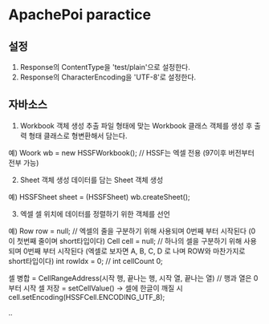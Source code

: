 # ApachePoi paractice

## 설정
1. Response의 ContentType을 'test/plain'으로 설정한다.
2. Response의 CharacterEncoding을 'UTF-8'로 설정한다.

## 자바소스
1. Workbook 객체 생성
추출 파일 형태에 맞는 Workbook 클래스 객체를 생성 후  출력 형태 클래스로 형변환해서 담는다.

예) Woork wb = new HSSFWorkbook(); // HSSF는 엑셀 전용 (97이후 버전부터 전부 가능)

2. Sheet 객체 생성
데이터를 담는 Sheet 객체 생성

예) HSSFSheet sheet = (HSSFSheet) wb.createSheet();

3. 엑셀 셀 위치에 데이터를 정렬하기 위한 객체를 선언

예) Row row = null;   // 엑셀의 줄을 구분하기 위해 사용되며 0번째 부터 시작된다 (0이 첫번째 줄이며 short타입이다)
    Cell cell = null; // 하나의 셀을 구분하기 위해 사용되며 0번째 부터 시작된다 (엑셀로 보자면 A, B, C, D 로 나며 ROW와 마찬가지로 short타입이다)
    int rowIdx = 0;   // 
    int cellCount 0;
    


셀 병합 = CellRangeAddress(시작 행, 끝나는 행, 시작 열, 끝나는 열)
// 행과 열은 0부터 시작
셀 저장 = setCellValue()
-> 셀에 한글이 깨질 시 cell.setEncoding(HSSFCell.ENCODING_UTF_8);

..
